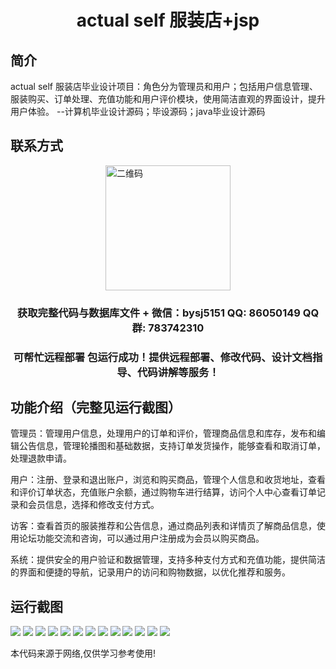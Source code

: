 <p><h1 align="center">actual self 服装店+jsp</h1></p>

## 简介
actual self 服装店毕业设计项目：角色分为管理员和用户；包括用户信息管理、服装购买、订单处理、充值功能和用户评价模块，使用简洁直观的界面设计，提升用户体验。    --计算机毕业设计源码；毕设源码；java毕业设计源码


## 联系方式
<img src="https://bs-1329754181.cos.ap-shanghai.myqcloud.com/wx.jpg" alt="二维码" style="display: block; margin: 0 auto;" width="200px">
<p><h3 align="center">获取完整代码与数据库文件 + 微信：bysj5151 QQ: 86050149 QQ群: 783742310</h3></p>
<p><h3 align="center">可帮忙远程部署 包运行成功！提供远程部署、修改代码、设计文档指导、代码讲解等服务！</h3></p>

## 功能介绍（完整见运行截图）
管理员：管理用户信息，处理用户的订单和评价，管理商品信息和库存，发布和编辑公告信息，管理轮播图和基础数据，支持订单发货操作，能够查看和取消订单，处理退款申请。

用户：注册、登录和退出账户，浏览和购买商品，管理个人信息和收货地址，查看和评价订单状态，充值账户余额，通过购物车进行结算，访问个人中心查看订单记录和会员信息，选择和修改支付方式。

访客：查看首页的服装推荐和公告信息，通过商品列表和详情页了解商品信息，使用论坛功能交流和咨询，可以通过用户注册成为会员以购买商品。

系统：提供安全的用户验证和数据管理，支持多种支付方式和充值功能，提供简洁的界面和便捷的导航，记录用户的访问和购物数据，以优化推荐和服务。


## 运行截图
![](https://bs-1329754181.cos.ap-shanghai.myqcloud.com/ssm/ActualSelfClothingStore/img/001.jpg)
![](https://bs-1329754181.cos.ap-shanghai.myqcloud.com/ssm/ActualSelfClothingStore/img/002.jpg)
![](https://bs-1329754181.cos.ap-shanghai.myqcloud.com/ssm/ActualSelfClothingStore/img/003.jpg)
![](https://bs-1329754181.cos.ap-shanghai.myqcloud.com/ssm/ActualSelfClothingStore/img/004.jpg)
![](https://bs-1329754181.cos.ap-shanghai.myqcloud.com/ssm/ActualSelfClothingStore/img/005.jpg)
![](https://bs-1329754181.cos.ap-shanghai.myqcloud.com/ssm/ActualSelfClothingStore/img/006.jpg)
![](https://bs-1329754181.cos.ap-shanghai.myqcloud.com/ssm/ActualSelfClothingStore/img/007.jpg)
![](https://bs-1329754181.cos.ap-shanghai.myqcloud.com/ssm/ActualSelfClothingStore/img/008.jpg)
![](https://bs-1329754181.cos.ap-shanghai.myqcloud.com/ssm/ActualSelfClothingStore/img/009.jpg)
![](https://bs-1329754181.cos.ap-shanghai.myqcloud.com/ssm/ActualSelfClothingStore/img/010.jpg)
![](https://bs-1329754181.cos.ap-shanghai.myqcloud.com/ssm/ActualSelfClothingStore/img/011.jpg)
![](https://bs-1329754181.cos.ap-shanghai.myqcloud.com/ssm/ActualSelfClothingStore/img/012.jpg)
![](https://bs-1329754181.cos.ap-shanghai.myqcloud.com/ssm/ActualSelfClothingStore/img/013.jpg)

<p>本代码来源于网络,仅供学习参考使用!</p>
